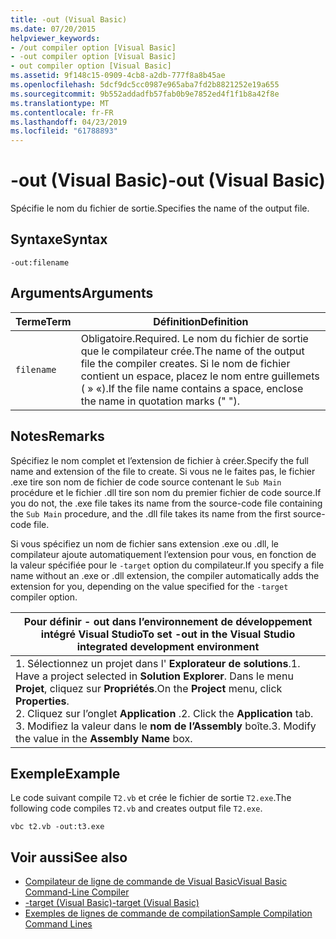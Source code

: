 ```yaml
---
title: -out (Visual Basic)
ms.date: 07/20/2015
helpviewer_keywords:
- /out compiler option [Visual Basic]
- -out compiler option [Visual Basic]
- out compiler option [Visual Basic]
ms.assetid: 9f148c15-0909-4cb8-a2db-777f8a8b45ae
ms.openlocfilehash: 5dcf9dc5cc0987e965aba7fd2b8821252e19a655
ms.sourcegitcommit: 9b552addadfb57fab0b9e7852ed4f1f1b8a42f8e
ms.translationtype: MT
ms.contentlocale: fr-FR
ms.lasthandoff: 04/23/2019
ms.locfileid: "61788893"
---
```

# <a name="-out-visual-basic"></a><span data-ttu-id="891a2-102">-out (Visual Basic)</span><span class="sxs-lookup"><span data-stu-id="891a2-102">-out (Visual Basic)</span></span>
<span data-ttu-id="891a2-103">Spécifie le nom du fichier de sortie.</span><span class="sxs-lookup"><span data-stu-id="891a2-103">Specifies the name of the output file.</span></span>  
  
## <a name="syntax"></a><span data-ttu-id="891a2-104">Syntaxe</span><span class="sxs-lookup"><span data-stu-id="891a2-104">Syntax</span></span>  
  
```  
-out:filename  
```  
  
## <a name="arguments"></a><span data-ttu-id="891a2-105">Arguments</span><span class="sxs-lookup"><span data-stu-id="891a2-105">Arguments</span></span>  
  
|<span data-ttu-id="891a2-106">Terme</span><span class="sxs-lookup"><span data-stu-id="891a2-106">Term</span></span>|<span data-ttu-id="891a2-107">Définition</span><span class="sxs-lookup"><span data-stu-id="891a2-107">Definition</span></span>|  
|---|---|  
|`filename`|<span data-ttu-id="891a2-108">Obligatoire.</span><span class="sxs-lookup"><span data-stu-id="891a2-108">Required.</span></span> <span data-ttu-id="891a2-109">Le nom du fichier de sortie que le compilateur crée.</span><span class="sxs-lookup"><span data-stu-id="891a2-109">The name of the output file the compiler creates.</span></span> <span data-ttu-id="891a2-110">Si le nom de fichier contient un espace, placez le nom entre guillemets ( » «).</span><span class="sxs-lookup"><span data-stu-id="891a2-110">If the file name contains a space, enclose the name in quotation marks (" ").</span></span>|  
  
## <a name="remarks"></a><span data-ttu-id="891a2-111">Notes</span><span class="sxs-lookup"><span data-stu-id="891a2-111">Remarks</span></span>  
 <span data-ttu-id="891a2-112">Spécifiez le nom complet et l’extension de fichier à créer.</span><span class="sxs-lookup"><span data-stu-id="891a2-112">Specify the full name and extension of the file to create.</span></span> <span data-ttu-id="891a2-113">Si vous ne le faites pas, le fichier .exe tire son nom de fichier de code source contenant le `Sub Main` procédure et le fichier .dll tire son nom du premier fichier de code source.</span><span class="sxs-lookup"><span data-stu-id="891a2-113">If you do not, the .exe file takes its name from the source-code file containing the `Sub Main` procedure, and the .dll file takes its name from the first source-code file.</span></span>  
  
 <span data-ttu-id="891a2-114">Si vous spécifiez un nom de fichier sans extension .exe ou .dll, le compilateur ajoute automatiquement l’extension pour vous, en fonction de la valeur spécifiée pour le `-target` option du compilateur.</span><span class="sxs-lookup"><span data-stu-id="891a2-114">If you specify a file name without an .exe or .dll extension, the compiler automatically adds the extension for you, depending on the value specified for the `-target` compiler option.</span></span>  
  
|<span data-ttu-id="891a2-115">Pour définir - out dans l’environnement de développement intégré Visual Studio</span><span class="sxs-lookup"><span data-stu-id="891a2-115">To set -out in the Visual Studio integrated development environment</span></span>|  
|---|  
|<span data-ttu-id="891a2-116">1.  Sélectionnez un projet dans l' **Explorateur de solutions**.</span><span class="sxs-lookup"><span data-stu-id="891a2-116">1.  Have a project selected in **Solution Explorer**.</span></span> <span data-ttu-id="891a2-117">Dans le menu **Projet**, cliquez sur **Propriétés**.</span><span class="sxs-lookup"><span data-stu-id="891a2-117">On the **Project** menu, click **Properties**.</span></span> <br /><span data-ttu-id="891a2-118">2.  Cliquez sur l’onglet **Application** .</span><span class="sxs-lookup"><span data-stu-id="891a2-118">2.  Click the **Application** tab.</span></span><br /><span data-ttu-id="891a2-119">3.  Modifiez la valeur dans le **nom de l’Assembly** boîte.</span><span class="sxs-lookup"><span data-stu-id="891a2-119">3.  Modify the value in the **Assembly Name** box.</span></span>|  
  
## <a name="example"></a><span data-ttu-id="891a2-120">Exemple</span><span class="sxs-lookup"><span data-stu-id="891a2-120">Example</span></span>  
 <span data-ttu-id="891a2-121">Le code suivant compile `T2.vb` et crée le fichier de sortie `T2.exe`.</span><span class="sxs-lookup"><span data-stu-id="891a2-121">The following code compiles `T2.vb` and creates output file `T2.exe`.</span></span>  
  
```console
vbc t2.vb -out:t3.exe  
```  
  
## <a name="see-also"></a><span data-ttu-id="891a2-122">Voir aussi</span><span class="sxs-lookup"><span data-stu-id="891a2-122">See also</span></span>

- [<span data-ttu-id="891a2-123">Compilateur de ligne de commande de Visual Basic</span><span class="sxs-lookup"><span data-stu-id="891a2-123">Visual Basic Command-Line Compiler</span></span>](../../../visual-basic/reference/command-line-compiler/index.md)
- [<span data-ttu-id="891a2-124">-target (Visual Basic)</span><span class="sxs-lookup"><span data-stu-id="891a2-124">-target (Visual Basic)</span></span>](../../../visual-basic/reference/command-line-compiler/target.md)
- [<span data-ttu-id="891a2-125">Exemples de lignes de commande de compilation</span><span class="sxs-lookup"><span data-stu-id="891a2-125">Sample Compilation Command Lines</span></span>](../../../visual-basic/reference/command-line-compiler/sample-compilation-command-lines.md)
